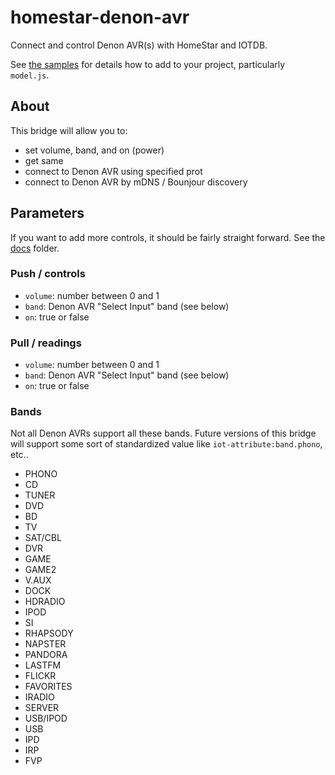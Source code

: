 # homestar-denon-avr

Connect and control Denon AVR(s) with HomeStar and IOTDB.

See <a href="samples/">the samples</a> for details how to add to your project,
particularly <code>model.js</code>.

## About

This bridge will allow you to:

* set volume, band, and on (power)
* get same
* connect to Denon AVR using specified prot
* connect to Denon AVR by mDNS / Bounjour discovery

## Parameters

If you want to add more controls, it should be fairly
straight forward. See the <a href="docs">docs</a> folder.

### Push / controls

* <code>volume</code>: number between 0 and 1
* <code>band</code>: Denon AVR "Select Input" band (see below)
* <code>on</code>: true or false

### Pull / readings

* <code>volume</code>: number between 0 and 1
* <code>band</code>: Denon AVR "Select Input" band (see below)
* <code>on</code>: true or false

### Bands

Not all Denon AVRs support all these bands. Future
versions of this bridge will support some sort of
standardized value like <code>iot-attribute:band.phono</code>, etc..

* PHONO
* CD
* TUNER
* DVD
* BD
* TV
* SAT/CBL
* DVR
* GAME
* GAME2
* V.AUX
* DOCK
* HDRADIO
* IPOD
* SI
* RHAPSODY
* NAPSTER
* PANDORA
* LASTFM
* FLICKR
* FAVORITES
* IRADIO
* SERVER
* USB/IPOD
* USB
* IPD
* IRP
* FVP


